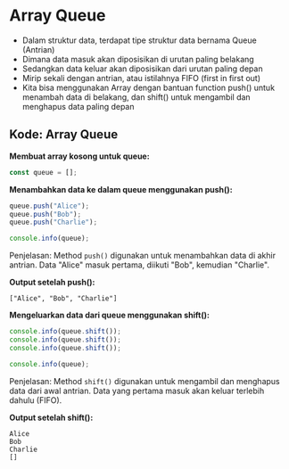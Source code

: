 # Array Queue

- Dalam struktur data, terdapat tipe struktur data bernama Queue (Antrian)
- Dimana data masuk akan diposisikan di urutan paling belakang
- Sedangkan data keluar akan diposisikan dari urutan paling depan
- Mirip sekali dengan antrian, atau istilahnya FIFO (first in first out)
- Kita bisa menggunakan Array dengan bantuan function push() untuk menambah data di belakang, dan shift() untuk mengambil dan menghapus data paling depan

## Kode: Array Queue

**Membuat array kosong untuk queue:**
```javascript
const queue = [];
```

**Menambahkan data ke dalam queue menggunakan push():**
```javascript
queue.push("Alice");
queue.push("Bob");
queue.push("Charlie");

console.info(queue);
```
Penjelasan: Method `push()` digunakan untuk menambahkan data di akhir antrian. Data "Alice" masuk pertama, diikuti "Bob", kemudian "Charlie".

**Output setelah push():**
```
["Alice", "Bob", "Charlie"]
```

**Mengeluarkan data dari queue menggunakan shift():**
```javascript
console.info(queue.shift());
console.info(queue.shift());
console.info(queue.shift());

console.info(queue);
```
Penjelasan: Method `shift()` digunakan untuk mengambil dan menghapus data dari awal antrian. Data yang pertama masuk akan keluar terlebih dahulu (FIFO).

**Output setelah shift():**
```
Alice
Bob
Charlie
[]
```
